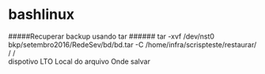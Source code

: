 # bashlinux

#####Recuperar backup usando tar ######
tar -xvf /dev/nst0  bkp/setembro2016/RedeSev/bd/bd.tar -C /home/infra/scrispteste/restaurar/
                   /                                              /                                                 \
         dispotivo LTO                           Local do arquivo                         Onde salvar


